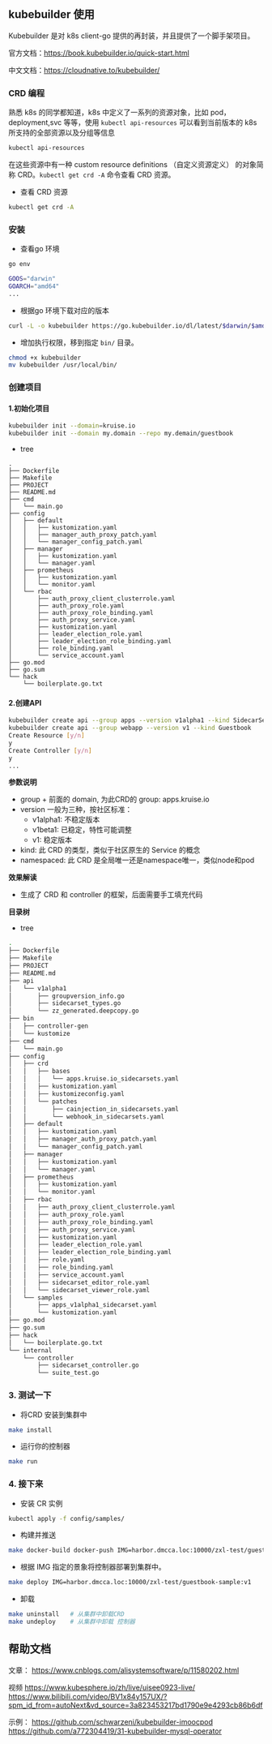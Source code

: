 ## kubebuilder 使用

Kubebuilder 是对 k8s client-go 提供的再封装，并且提供了一个脚手架项目。


官方文档：https://book.kubebuilder.io/quick-start.html

中文文档：https://cloudnative.to/kubebuilder/

### CRD 编程


熟悉 k8s 的同学都知道，k8s 中定义了一系列的资源对象，比如 pod，deployment,svc 等等，使用 `kubectl api-resources` 可以看到当前版本的 k8s 所支持的全部资源以及分组等信息

```bash
kubectl api-resources
```

在这些资源中有一种 custom resource definitions （自定义资源定义） 的对象简称 CRD。`kubectl get crd -A` 命令查看 CRD 资源。

* 查看 CRD 资源

```bash
kubectl get crd -A
```


### 安装

* 查看go 环境

```bash
go env

GOOS="darwin"
GOARCH="amd64"
...
```

* 根据go 环境下载对应的版本

```bash
curl -L -o kubebuilder https://go.kubebuilder.io/dl/latest/$darwin/$amd64
```

* 增加执行权限，移到指定 `bin/` 目录。

```bash
chmod +x kubebuilder
mv kubebuilder /usr/local/bin/
```

### 创建项目

#### 1.初始化项目

```bash
kubebuilder init --domain=kruise.io
kubebuilder init --domain my.domain --repo my.demain/guestbook
```

* tree

```shell
.
├── Dockerfile
├── Makefile
├── PROJECT
├── README.md
├── cmd
│   └── main.go
├── config
│   ├── default
│   │   ├── kustomization.yaml
│   │   ├── manager_auth_proxy_patch.yaml
│   │   └── manager_config_patch.yaml
│   ├── manager
│   │   ├── kustomization.yaml
│   │   └── manager.yaml
│   ├── prometheus
│   │   ├── kustomization.yaml
│   │   └── monitor.yaml
│   └── rbac
│       ├── auth_proxy_client_clusterrole.yaml
│       ├── auth_proxy_role.yaml
│       ├── auth_proxy_role_binding.yaml
│       ├── auth_proxy_service.yaml
│       ├── kustomization.yaml
│       ├── leader_election_role.yaml
│       ├── leader_election_role_binding.yaml
│       ├── role_binding.yaml
│       └── service_account.yaml
├── go.mod
├── go.sum
└── hack
    └── boilerplate.go.txt
```

#### 2.创建API

```bash
kubebuilder create api --group apps --version v1alpha1 --kind SidecarSet --namespaced=false
kubebuilder create api --group webapp --version v1 --kind Guestbook
Create Resource [y/n]
y
Create Controller [y/n]
y
...


```

__参数说明__

* group + 前面的 domain, 为此CRD的 group: apps.kruise.io
* version 一般为三种，按社区标准：
  * v1alpha1: 不稳定版本
  * v1beta1: 已稳定，特性可能调整
  * v1: 稳定版本
* kind: 此 CRD 的类型，类似于社区原生的 Service 的概念
* namespaced: 此 CRD 是全局唯一还是namespace唯一，类似node和pod

__效果解读__

* 生成了 CRD 和 controller 的框架，后面需要手工填充代码

__目录树__

* tree

```bash
.
├── Dockerfile
├── Makefile
├── PROJECT
├── README.md
├── api
│   └── v1alpha1
│       ├── groupversion_info.go
│       ├── sidecarset_types.go
│       └── zz_generated.deepcopy.go
├── bin
│   ├── controller-gen
│   └── kustomize
├── cmd
│   └── main.go
├── config
│   ├── crd
│   │   ├── bases
│   │   │   └── apps.kruise.io_sidecarsets.yaml
│   │   ├── kustomization.yaml
│   │   ├── kustomizeconfig.yaml
│   │   └── patches
│   │       ├── cainjection_in_sidecarsets.yaml
│   │       └── webhook_in_sidecarsets.yaml
│   ├── default
│   │   ├── kustomization.yaml
│   │   ├── manager_auth_proxy_patch.yaml
│   │   └── manager_config_patch.yaml
│   ├── manager
│   │   ├── kustomization.yaml
│   │   └── manager.yaml
│   ├── prometheus
│   │   ├── kustomization.yaml
│   │   └── monitor.yaml
│   ├── rbac
│   │   ├── auth_proxy_client_clusterrole.yaml
│   │   ├── auth_proxy_role.yaml
│   │   ├── auth_proxy_role_binding.yaml
│   │   ├── auth_proxy_service.yaml
│   │   ├── kustomization.yaml
│   │   ├── leader_election_role.yaml
│   │   ├── leader_election_role_binding.yaml
│   │   ├── role.yaml
│   │   ├── role_binding.yaml
│   │   ├── service_account.yaml
│   │   ├── sidecarset_editor_role.yaml
│   │   └── sidecarset_viewer_role.yaml
│   └── samples
│       ├── apps_v1alpha1_sidecarset.yaml
│       └── kustomization.yaml
├── go.mod
├── go.sum
├── hack
│   └── boilerplate.go.txt
└── internal
    └── controller
        ├── sidecarset_controller.go
        └── suite_test.go
```

### 3. 测试一下

* 将CRD 安装到集群中

```bash
make install
```

* 运行你的控制器

```bash
make run
```


### 4. 接下来

* 安装 CR 实例

```bash
kubectl apply -f config/samples/
```

* 构建并推送

```bash
make docker-build docker-push IMG=harbor.dmcca.loc:10000/zxl-test/guestbook-sample:v1
```

* 根据 IMG 指定的景象将控制器部署到集群中。

```bash
make deploy IMG=harbor.dmcca.loc:10000/zxl-test/guestbook-sample:v1
``` 

* 卸载

```bash
make uninstall   # 从集群中卸载CRD
make undeploy    # 从集群中卸载 控制器
```

## 帮助文档

文章：
https://www.cnblogs.com/alisystemsoftware/p/11580202.html

视频
https://www.kubesphere.io/zh/live/uisee0923-live/
https://www.bilibili.com/video/BV1x84y157UX/?spm_id_from=autoNext&vd_source=3a823453217bd1790e9e4293cb86b6df

示例：
https://github.com/schwarzeni/kubebuilder-imoocpod
https://github.com/a772304419/31-kubebuilder-mysql-operator
